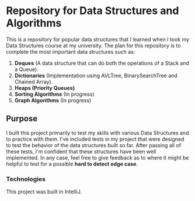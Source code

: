 # Repository for Data Structures and Algorithms
This is a repository for popular data structures that I learned when I took my Data Structures course at my university.
The plan for this repository is to complete the most important data structures such as:

1. **Deques** (A data structure that can do both the operations of a Stack and a Queue).
2. **Dictionaries** (Implementation using AVLTree, BinarySearchTree and Chained Array).
3. **Heaps (Priority Queues)**
4. **Sorting Algorithms** (In progress)
5. **Graph Algorithms** (In progress)

## Purpose
I built this project primarily to test my skills with various Data Structures and to practice with them. I've included
tests in my project that were designed to test the behavior of the data structures built so far. After passing all of
these tests, I'm confident that these structures have been well implemented. In any case, feel free to give feedback as
to where it might be helpful to test for a possible **hard to detect edge case**.

### Technologies
This project was built in IntelliJ.

